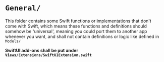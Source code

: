 # `General/`

This folder contains some Swift functions or implementations that don't come with Swift,
which means these functions and definitions should somehow be 'universal',
meaning you could port them to another app whenever you want,
and shall not contain definitions or logic like defined in `Models/`

**SwiftUI add-ons shall be put under `Views/Extensions/SwiftUIExtension.swift`**
